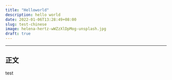 ```yaml
---
title: "Helloworld"
description: hello world
date: 2022-01-06T13:28:49+08:00
slug: test-chinese
image: helena-hertz-wWZzXlDpMog-unsplash.jpg
draft: true
---
```

---
 ## 正文

 test